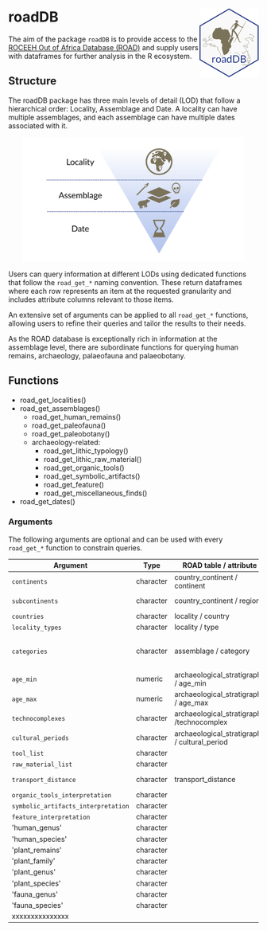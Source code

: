 # roadDB  <a href="http://roceeh.net"><img src="docs/logo.png" align="right" height="138" /></a>
The aim of the package `roadDB` is to provide access to the [ROCEEH Out of Africa Database (ROAD)](https://www.roceeh.uni-tuebingen.de/roadweb/smarty_road_simple_search.php) and supply users with dataframes for further analysis in the R ecosystem.

## Structure
The roadDB package has three main levels of detail (LOD) that follow a hierarchical order: Locality, Assemblage and Date. A locality can have multiple assemblages, and each assemblage can have multiple dates associated with it.

<p align="center">
<img src="docs/levels_of_detail.svg" alt="Illustration of the three levels of the roadDB R-package from top to bottom: Locality, Assemblage and Date" height="250">
</p>

Users can query information at different LODs using dedicated functions that follow the `road_get_*` naming convention. These return dataframes where each row represents an item at the requested granularity and includes attribute columns relevant to those items.

An extensive set of arguments can be applied to all `road_get_*` functions, allowing users to refine their queries and tailor the results to their needs.

As the ROAD database is exceptionally rich in information at the assemblage level, there are subordinate functions for querying human remains, archaeology, palaeofauna and palaeobotany.


## Functions
- road_get_localities()
- road_get_assemblages()
	- road_get_human_remains()
	- road_get_paleofauna()
	- road_get_paleobotany()
	- archaeology-related:
		- road_get_lithic_typology()
		- road_get_lithic_raw_material()
		- road_get_organic_tools()
		- road_get_symbolic_artifacts()
		- road_get_feature()
		- road_get_miscellaneous_finds()
- road_get_dates()

### Arguments
The following arguments are optional and can be used with every `road_get_*` function to constrain queries.

| Argument                            | Type      | ROAD table / attribute                               | Example                                       |
| ----------------------------------- | --------- | ---------------------------------------------------- | --------------------------------------------- |
| `continents`                        | character | country_continent / continent                        | "Africa"                                      |
| `subcontinents`                     | character | country_continent / region                           | "Southern Africa"                             |
| `countries`                         | character | locality / country                                   | "South Africa"                                |
| `locality_types`                    | character | locality / type                                      | "rock shelter"                                |
| `categories`                        | character | assemblage / category                                | "Sibhudu Cave DMou Archaeological Assemblage" |
| `age_min`                           | numeric   | archaeological_stratigraphy / age_min                | 20000                                         |
| `age_max`                           | numeric   | archaeological_stratigraphy / age_max                | 3000000                                       |
| `technocomplexes`                   | character | archaeological_stratigraphy /technocomplex           | "ESA/ Early Acheulean"                         |
| `cultural_periods`                  | character | archaeological_stratigraphy / cultural_period        | "Middle Stone Age"                            |
| `tool_list`                         | character |                                                      |                                               |
| `raw_material_list`                 | character |                                                     |                                               |
| `transport_distance`                | character | transport_distance                                   |  "regional (6-20 km)"                         |
| `organic_tools_interpretation`      | character |                                                      |                                               |
| `symbolic_artifacts_interpretation` | character |                                                      |                                               |
| `feature_interpretation`            | character |                                                      |                                               |
| 'human_genus'                       | character |                                                      |                                               |
| 'human_species'                     | character |                                                      |                                               |
| 'plant_remains'                     | character |                                                      |                                               |
| 'plant_family'                      | character |                                                      |                                               |
| 'plant_genus'                       | character |                                                      |                                               |
| 'plant_species'                     | character |                                                      |                                               |
| 'fauna_genus'                       | character |                                                      |                                               |
| 'fauna_species'                     | character |                                                      |                                               |
| xxxxxxxxxxxxxxx                     |           |                                                      |                                               |
